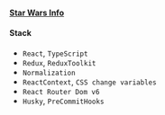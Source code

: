 #### [Star Wars Info]()

#### Stack

- `React`, `TypeScript`
- `Redux`, `ReduxToolkit`
- `Normalization`
- `ReactContext`, `CSS change variables`
- `React Router Dom v6`
- `Husky`, `PreCommitHooks`
